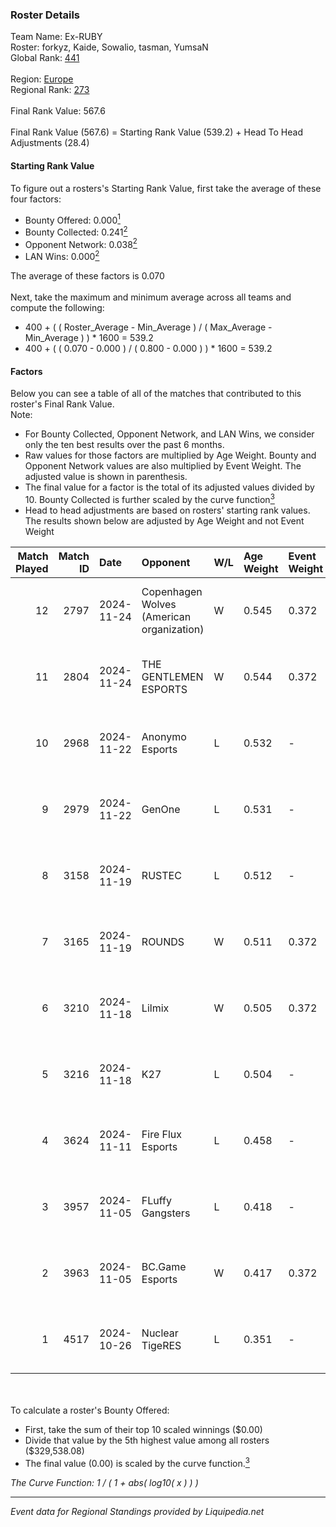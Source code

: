 ### Roster Details<br />
Team Name: Ex-RUBY<br />
Roster: forkyz, Kaide, Sowalio, tasman, YumsaN<br />
Global Rank: [441](../standings_global.md)<br />
<br />
Region: [Europe]( ../standings_europe.md)<br />
Regional Rank: [273]( ../standings_europe.md)<br />
<br />
Final Rank Value:  567.6<br />
<br />
Final Rank Value (567.6) = Starting Rank Value (539.2) + Head To Head Adjustments (28.4)<br />

#### Starting Rank Value<br />
To figure out a rosters's Starting Rank Value, first take the average of these four factors:<br />
- Bounty Offered: 0.000[<sup>1</sup>](#table2)
- Bounty Collected: 0.241[<sup>2</sup>](#table1)
- Opponent Network: 0.038[<sup>2</sup>](#table1)
- LAN Wins: 0.000[<sup>2</sup>](#table1)

The average of these factors is 0.070<br />
<br />
Next, take the maximum and minimum average across all teams and compute the following:<br />
- 400 + ( ( Roster_Average - Min_Average ) / ( Max_Average - Min_Average ) ) * 1600 = 539.2
- 400 + ( ( 0.070 - 0.000 ) / ( 0.800 - 0.000 ) ) * 1600 = 539.2


#### Factors<br />
Below you can see a table of all of the matches that contributed to this roster's Final Rank Value.<br />
Note:<br />

- For Bounty Collected, Opponent Network, and LAN Wins, we consider only the ten best results over the past 6 months.
- Raw values for those factors are multiplied by Age Weight. Bounty and Opponent Network values are also multiplied by Event Weight. The adjusted value is shown in parenthesis.
- The final value for a factor is the total of its adjusted values divided by 10. Bounty Collected is further scaled by the curve function[<sup>3</sup>](#curveFunction)
- Head to head adjustments are based on rosters' starting rank values. The results shown below are adjusted by Age Weight and not Event Weight
<span id="table1"></span><br />


| Match Played | Match ID | Date       | Opponent                                  | W/L | Age Weight | Event Weight | Bounty Collected | Opponent Network | LAN Wins  | H2H Adj. | Roster                                 |
| -: | -: | :- | :- | :- | :- | :- | :- | :- | :- | -: | :- |
|           12 |     2797 | 2024-11-24 | Copenhagen Wolves (American organization) | W   | 0.545      | 0.372        | 0.016 (0.003)    | 1.000 (0.203)    | 0 (0.000) |    14.34 | forkyz, Kaide, Sowalio, tasman, YumsaN |
|           11 |     2804 | 2024-11-24 | THE GENTLEMEN ESPORTS                     | W   | 0.544      | 0.372        | 0.001 (0.000)    | 0.263 (0.053)    | 0 (0.000) |    12.01 | forkyz, Kaide, Sowalio, tasman, YumsaN |
|           10 |     2968 | 2024-11-22 | Anonymo Esports                           | L   | 0.532      | -            | -                | -                | -         |    -8.78 | forkyz, Kaide, Sowalio, tasman, YumsaN |
|            9 |     2979 | 2024-11-22 | GenOne                                    | L   | 0.531      | -            | -                | -                | -         |    -2.71 | forkyz, Kaide, Sowalio, tasman, YumsaN |
|            8 |     3158 | 2024-11-19 | RUSTEC                                    | L   | 0.512      | -            | -                | -                | -         |    -6.02 | forkyz, Kaide, Sowalio, tasman, YumsaN |
|            7 |     3165 | 2024-11-19 | ROUNDS                                    | W   | 0.511      | 0.372        | 0.000 (0.000)    | 0.060 (0.011)    | 0 (0.000) |     7.02 | forkyz, Kaide, Sowalio, tasman, YumsaN |
|            6 |     3210 | 2024-11-18 | Lilmix                                    | W   | 0.505      | 0.372        | 0.001 (0.000)    | 0.127 (0.024)    | 0 (0.000) |     9.53 | forkyz, Kaide, Sowalio, tasman, YumsaN |
|            5 |     3216 | 2024-11-18 | K27                                       | L   | 0.504      | -            | -                | -                | -         |    -2.04 | forkyz, Kaide, Sowalio, tasman, YumsaN |
|            4 |     3624 | 2024-11-11 | Fire Flux Esports                         | L   | 0.458      | -            | -                | -                | -         |    -1.76 | forkyz, Kaide, Sowalio, tasman, YumsaN |
|            3 |     3957 | 2024-11-05 | FLuffy Gangsters                          | L   | 0.418      | -            | -                | -                | -         |    -2.68 | forkyz, Kaide, Sowalio, tasman, YumsaN |
|            2 |     3963 | 2024-11-05 | BC.Game Esports                           | W   | 0.417      | 0.372        | 0.022 (0.003)    | 0.551 (0.086)    | 0 (0.000) |    11.13 | forkyz, Kaide, Sowalio, tasman, YumsaN |
|            1 |     4517 | 2024-10-26 | Nuclear TigeRES                           | L   | 0.351      | -            | -                | -                | -         |    -1.67 | forkyz, Kaide, Sowalio, tasman, YumsaN |

<br />
<span id="table2"></span><br />
To calculate a roster's Bounty Offered:<br />

- First, take the sum of their top 10 scaled winnings ($0.00)
- Divide that value by the 5th highest value among all rosters ($329,538.08)
- The final value (0.00) is scaled by the curve function.[<sup>3</sup>](#curveFunction)

<span id="curveFunction"></span>_The Curve Function: 1 / ( 1 + abs( log10( x ) ) )_<br />

---
_Event data for Regional Standings provided by Liquipedia.net_<br />

